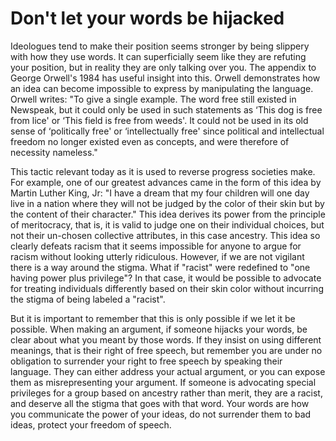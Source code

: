 # Don't let your words be hijacked
Ideologues tend to make their position seems stronger by being slippery with how they use words.  It can superficially seem like they are refuting your position, but in reality they are only talking over you.  The appendix to George Orwell's 1984 has useful insight into this.  Orwell demonstrates how an idea can become impossible to express by manipulating the language.  Orwell writes: "To give a single example. The word free still existed in Newspeak, but it could only be used in such statements as ‘This dog is free from lice' or ‘This field is free from weeds'. It could not be used in its old sense of ‘politically free' or ‘intellectually free' since political and intellectual freedom no longer existed even as concepts, and were therefore of necessity nameless."

This tactic relevant today as it is used to reverse progress societies make.  For example, one of our greatest advances came in the form of this idea by Martin Luther King, Jr:  "I have a dream that my four children will one day live in a nation where they will not be judged by the color of their skin but by the content of their character."  This idea derives its power from the principle of meritocracy, that is, it is valid to judge one on their individual choices, but not their un-chosen collective attributes, in this case ancestry.  This idea so clearly defeats racism that it seems impossible for anyone to argue for racism without looking utterly ridiculous.  However, if we are not vigilant there is a way around the stigma.  What if "racist" were redefined to "one having power plus privilege"?  In that case, it would be possible to advocate for treating individuals differently based on their skin color without incurring the stigma of being labeled a "racist".

But it is important to remember that this is only possible if we let it be possible.  When making an argument, if someone hijacks your words, be clear about what you meant by those words.  If they insist on using different meanings, that is their right of free speech, but remember you are under no obligation to surrender your right to free speech by speaking their language.  They can either address your actual argument, or you can expose them as misrepresenting your argument.  If someone is advocating special privileges for a group based on ancestry rather than merit, they are a racist, and deserve all the stigma that goes with that word.
Your words are how you communicate the power of your ideas, do not surrender them to bad ideas, protect your freedom of speech.


